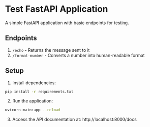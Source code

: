 # Test FastAPI Application

A simple FastAPI application with basic endpoints for testing.

## Endpoints

1. `/echo` - Returns the message sent to it
2. `/format-number` - Converts a number into human-readable format

## Setup

1. Install dependencies:
```bash
pip install -r requirements.txt
```

2. Run the application:
```bash
uvicorn main:app --reload
```

3. Access the API documentation at: http://localhost:8000/docs
